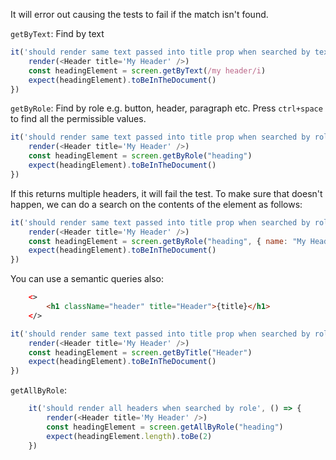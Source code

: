 
It will error out causing the tests to fail if the match isn't found.

`getByText`: Find by text

```js
it('should render same text passed into title prop when searched by text', () => {
    render(<Header title='My Header' />)
    const headingElement = screen.getByText(/my header/i)
    expect(headingElement).toBeInTheDocument()
})
```

`getByRole`: Find by role e.g. button, header, paragraph etc. Press `ctrl+space` to find all the permissible values.

```js
it('should render same text passed into title prop when searched by role', () => {
    render(<Header title='My Header' />)
    const headingElement = screen.getByRole("heading")
    expect(headingElement).toBeInTheDocument()
})
```

If this returns multiple headers, it will fail the test. To make sure that doesn't happen, we can do a search on the contents of the element as follows:

```js
it('should render same text passed into title prop when searched by role', () => {
    render(<Header title='My Header' />)
    const headingElement = screen.getByRole("heading", { name: "My Header" })
    expect(headingElement).toBeInTheDocument()
})
```

You can use a semantic queries also:

```html
    <>
        <h1 className="header" title="Header">{title}</h1>
    </>
```

```js
it('should render same text passed into title prop when searched by role', () => {
    render(<Header title='My Header' />)
    const headingElement = screen.getByTitle("Header")
    expect(headingElement).toBeInTheDocument()
})
```

`getAllByRole`:

```js
    it('should render all headers when searched by role', () => {
        render(<Header title='My Header' />)
        const headingElement = screen.getAllByRole("heading")
        expect(headingElement.length).toBe(2)
    })
```

